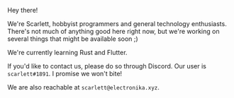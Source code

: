 Hey there!

We're Scarlett, hobbyist programmers and general technology enthusiasts.
There's not much of anything good here right now, but we're working on several things that might be available soon ;)

We're currently learning Rust and Flutter.

If you'd like to contact us, please do so through Discord. Our user is `scarlett#1891`. I promise we won't bite!

We are also reachable at `scarlett@electronika.xyz`.

[//]: # (https://www.youtube.com/watch?v=mmi60Bd4jSs)
